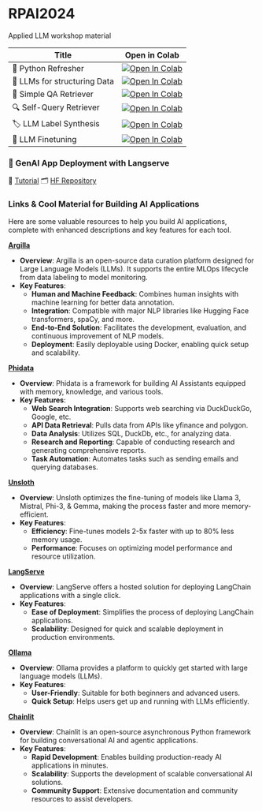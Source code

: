 # RPAI2024

Applied LLM workshop material


| Title | Open in Colab |
| --- | --- |
| 🐍 Python Refresher | [![Open In Colab](https://colab.research.google.com/assets/colab-badge.svg)](https://colab.research.google.com/github/RJuro/RPAI2024/blob/main/00_python_refresher.ipynb) |
| 📘 LLMs for structuring Data | [![Open In Colab](https://colab.research.google.com/assets/colab-badge.svg)](https://colab.research.google.com/github/RJuro/RPAI2024/blob/main/01_intro_LLM_structure.ipynb) |
| 📝 Simple QA Retriever | [![Open In Colab](https://colab.research.google.com/assets/colab-badge.svg)](https://colab.research.google.com/github/RJuro/RPAI2024/blob/main/02_SimpleQA_Retriever.ipynb) |
| 🔍 Self-Query Retriever | [![Open In Colab](https://colab.research.google.com/assets/colab-badge.svg)](https://colab.research.google.com/github/RJuro/RPAI2024/blob/main/03_SelfQuery_Retriever.ipynb) |
| 🏷️ LLM Label Synthesis | [![Open In Colab](https://colab.research.google.com/assets/colab-badge.svg)](https://colab.research.google.com/github/RJuro/RPAI2024/blob/main/04_LLMLabelSynthesis.ipynb) |
| 🔧 LLM Finetuning | [![Open In Colab](https://colab.research.google.com/assets/colab-badge.svg)](https://colab.research.google.com/github/RJuro/RPAI2024/blob/main/05_LLMfinetune_phi3.ipynb) |


### 🚀 GenAI App Deployment with Langserve

📘 [Tutorial](https://github.com/RJuro/RPAI2024/deploy-langchain-app.md)
🗂️ [HF Repository](https://huggingface.co/spaces/RJuro/RPAI2024-bot/tree/main)


### Links & Cool Material for Building AI Applications

Here are some valuable resources to help you build AI applications, complete with enhanced descriptions and key features for each tool.


**[Argilla](https://argilla.io/)**
- **Overview**: Argilla is an open-source data curation platform designed for Large Language Models (LLMs). It supports the entire MLOps lifecycle from data labeling to model monitoring.
- **Key Features**:
  - **Human and Machine Feedback**: Combines human insights with machine learning for better data annotation.
  - **Integration**: Compatible with major NLP libraries like Hugging Face transformers, spaCy, and more.
  - **End-to-End Solution**: Facilitates the development, evaluation, and continuous improvement of NLP models.
  - **Deployment**: Easily deployable using Docker, enabling quick setup and scalability.

**[Phidata](https://www.phidata.com/)**
- **Overview**: Phidata is a framework for building AI Assistants equipped with memory, knowledge, and various tools.
- **Key Features**:
  - **Web Search Integration**: Supports web searching via DuckDuckGo, Google, etc.
  - **API Data Retrieval**: Pulls data from APIs like yfinance and polygon.
  - **Data Analysis**: Utilizes SQL, DuckDb, etc., for analyzing data.
  - **Research and Reporting**: Capable of conducting research and generating comprehensive reports.
  - **Task Automation**: Automates tasks such as sending emails and querying databases.

**[Unsloth](https://unsloth.ai/)**
- **Overview**: Unsloth optimizes the fine-tuning of models like Llama 3, Mistral, Phi-3, & Gemma, making the process faster and more memory-efficient.
- **Key Features**:
  - **Efficiency**: Fine-tunes models 2-5x faster with up to 80% less memory usage.
  - **Performance**: Focuses on optimizing model performance and resource utilization.

**[LangServe](https://python.langchain.com/v0.2/docs/langserve/)**
- **Overview**: LangServe offers a hosted solution for deploying LangChain applications with a single click.
- **Key Features**:
  - **Ease of Deployment**: Simplifies the process of deploying LangChain applications.
  - **Scalability**: Designed for quick and scalable deployment in production environments.

**[Ollama](https://ollama.com)**
- **Overview**: Ollama provides a platform to quickly get started with large language models (LLMs).
- **Key Features**:
  - **User-Friendly**: Suitable for both beginners and advanced users.
  - **Quick Setup**: Helps users get up and running with LLMs efficiently.

**[Chainlit](https://github.com/Chainlit/chainlit)**
- **Overview**: Chainlit is an open-source asynchronous Python framework for building conversational AI and agentic applications.
- **Key Features**:
  - **Rapid Development**: Enables building production-ready AI applications in minutes.
  - **Scalability**: Supports the development of scalable conversational AI solutions.
  - **Community Support**: Extensive documentation and community resources to assist developers.